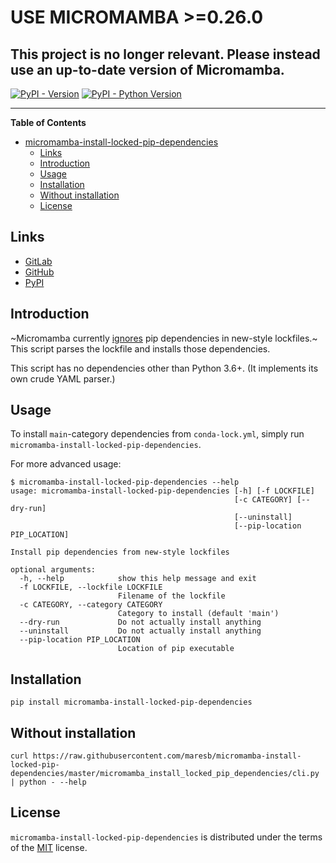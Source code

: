 # USE MICROMAMBA >=0.26.0

## This project is no longer relevant. Please instead use an up-to-date version of Micromamba.

[![PyPI - Version](https://img.shields.io/pypi/v/micromamba-install-locked-pip-dependencies.svg)](https://pypi.org/project/micromamba-install-locked-pip-dependencies)
[![PyPI - Python Version](https://img.shields.io/pypi/pyversions/micromamba-install-locked-pip-dependencies.svg)](https://pypi.org/project/micromamba-install-locked-pip-dependencies)

-----

**Table of Contents**

- [micromamba-install-locked-pip-dependencies](#micromamba-install-locked-pip-dependencies)
  - [Links](#links)
  - [Introduction](#introduction)
  - [Usage](#usage)
  - [Installation](#installation)
  - [Without installation](#without-installation)
  - [License](#license)

## Links

- [GitLab](https://gitlab.com/bmares/micromamba-install-locked-pip-dependencies)
- [GitHub](https://github.com/maresb/micromamba-install-locked-pip-dependencies)
- [PyPI](https://pypi.org/project/micromamba-install-locked-pip-dependencies)

## Introduction

~Micromamba currently [ignores](https://github.com/mamba-org/mamba/issues/1900) pip dependencies in new-style lockfiles.~ This script parses the lockfile and installs those dependencies.

This script has no dependencies other than Python 3.6+. (It implements its own crude YAML parser.)

## Usage

To install `main`-category dependencies from `conda-lock.yml`, simply run `micromamba-install-locked-pip-dependencies`.

For more advanced usage:

```console
$ micromamba-install-locked-pip-dependencies --help
usage: micromamba-install-locked-pip-dependencies [-h] [-f LOCKFILE]
                                                  [-c CATEGORY] [--dry-run]
                                                  [--uninstall]
                                                  [--pip-location PIP_LOCATION]

Install pip dependencies from new-style lockfiles

optional arguments:
  -h, --help            show this help message and exit
  -f LOCKFILE, --lockfile LOCKFILE
                        Filename of the lockfile
  -c CATEGORY, --category CATEGORY
                        Category to install (default 'main')
  --dry-run             Do not actually install anything
  --uninstall           Do not actually install anything
  --pip-location PIP_LOCATION
                        Location of pip executable
```

## Installation

```console
pip install micromamba-install-locked-pip-dependencies
```

## Without installation

```console
curl https://raw.githubusercontent.com/maresb/micromamba-install-locked-pip-dependencies/master/micromamba_install_locked_pip_dependencies/cli.py | python - --help
```

## License

`micromamba-install-locked-pip-dependencies` is distributed under the terms of the [MIT](https://spdx.org/licenses/MIT.html) license.
